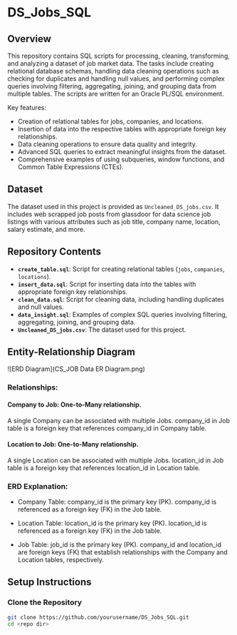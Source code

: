 # DS_Jobs_SQL

## Overview
This repository contains SQL scripts for processing, cleaning, transforming, and analyzing a dataset of job market data. The tasks include creating relational database schemas, handling data cleaning operations such as checking for duplicates and handling null values, and performing complex queries involving filtering, aggregating, joining, and grouping data from multiple tables. The scripts are written for an Oracle PL/SQL environment.

Key features:

- Creation of relational tables for jobs, companies, and locations.
- Insertion of data into the respective tables with appropriate foreign key relationships.
- Data cleaning operations to ensure data quality and integrity.
- Advanced SQL queries to extract meaningful insights from the dataset.
- Comprehensive examples of using subqueries, window functions, and Common Table Expressions (CTEs).

## Dataset
The dataset used in this project is provided as `Uncleaned_DS_jobs.csv`. It includes web scrapped job posts from glassdoor for data science job listings with various attributes such as job title, company name, location, salary estimate, and more.

## Repository Contents
- **`create_table.sql`**: Script for creating relational tables (`jobs`, `companies`, `locations`).
- **`insert_data.sql`**: Script for inserting data into the tables with appropriate foreign key relationships.
- **`clean_data.sql`**: Script for cleaning data, including handling duplicates and null values.
- **`data_insight.sql`**: Examples of complex SQL queries involving filtering, aggregating, joining, and grouping data.
- **`Uncleaned_DS_jobs.csv`**: The dataset used for this project.

## Entity-Relationship Diagram

![ERD Diagram](CS_JOB Data ER Diagram.png)

### Relationships:

#### Company to Job: One-to-Many relationship.
A single Company can be associated with multiple Jobs.
company_id in Job table is a foreign key that references company_id in Company table.

#### Location to Job: One-to-Many relationship.
A single Location can be associated with multiple Jobs.
location_id in Job table is a foreign key that references location_id in Location table.

### ERD Explanation:
- Company Table:
company_id is the primary key (PK).
company_id is referenced as a foreign key (FK) in the Job table.

- Location Table:
location_id is the primary key (PK).
location_id is referenced as a foreign key (FK) in the Job table.

- Job Table:
job_id is the primary key (PK).
company_id and location_id are foreign keys (FK) that establish relationships with the Company and Location tables, respectively.


## Setup Instructions

### Clone the Repository
```bash
git clone https://github.com/yourusername/DS_Jobs_SQL.git
cd <repo dir>
```
